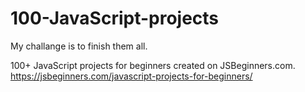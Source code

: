 # 100-JavaScript-projects

My challange is to finish them all. 

100+ JavaScript projects for beginners created on JSBeginners.com. </br>
https://jsbeginners.com/javascript-projects-for-beginners/
